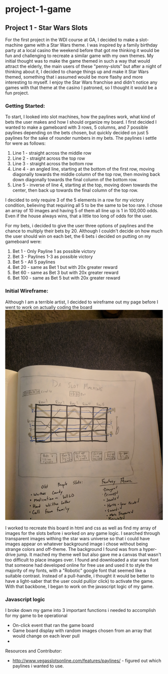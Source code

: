 # project-1-game
## Project 1 - Star Wars Slots

For the first project in the WDI course at GA, I decided to make a slot-machine game with a Star Wars theme.
I was inspired by a family birthday party at a local casino the weekend before that got me thinking it would be fun and challenging to recreate a similar game with my own themes. My initial thought was to make the game themed in such a way that would attract the elderly, the main users of these "penny-slots" but after a night of thinking about it, I decided to change things up and make it Star Wars themed, something that i assumed would be more flashy and more interesting to myself. I enjoy the Star Wars franchise and didn't notice any games with that theme at the casino I patroned, so I thought it would be a fun project.

### Getting Started:
To start, I looked into slot machines, how the paylines work, what kind of bets the user makes and how I should organize my board. I first decided I wanted to make a gameboard with 3 rows, 5 columns, and 7 possible paylines depending on the bets chosen, but quickly decided on just 5 paylines for the sake of rounder numbers in my bets. The paylines i settle for were as follows:
1. Line 1 - straight across the middle row
1. Line 2 - straight across the top row
1. Line 3 - straight across the bottom row
1. Line 4 - an angled line, starting at the bottom of the first row, moving diagonally towards the middle column of the top row, then moving back down diagonally towards the final column of the bottom row.
1. Line 5 - inverse of line 4, starting at the top, moving down towards the center, then back up towards the final column of the top row.

I decided to only require 3 of the 5 elements in a row for my victory condition, believing that requiring all 5 to be the same to be too rare. I chose an array of 10 images and having 5 of them all line up is 1 in 100,000 odds. Even if the house always wins, that a little too long of odds for the user.

For my bets, i decided to give the user three options of paylines and the chance to multiply their bets by 20. Although I couldn't decide on how much the user should win on each bet, the  6 bets i decided on putting on my gameboard were:
1. Bet 1 - Only Payline 1 as possible victory
1. Bet 3 - Paylines 1-3 as possible victory
1. Bet 5 - All 5 paylines
1. Bet 20 - same as Bet 1 but with 20x greater reward
1. Bet 60 - same as Bet 3 but with 20x greater reward
1. Bet 100 - same as Bet 5 but with 20x greater reward




### Initial Wireframe:
Although I am a terrible artist, I decided to wireframe out my page before I went to work on actually coding the board
![alt text](images/IMG_20170917_213511.jpg)

I worked to recreate this board in html and css as well as find my array of images for the slots before i worked on any game logic. I searched through transparent images withing the star wars universe so that i could have images appear on whatever background image i chose without being strange colors and off-theme. The background I found was from a hyper-drive jump. It mached my theme well but also gave me a canvas that wasn't too difficult to place images over.
I found and downloaded a star wars font that someone had developed online for free use and used it to style the majority of my fonts, with a "Robotic" google font that seemed like a suitable contrast.
Instead of a pull-handle, i thought it would be better to have a light-saber that the user could pull(or click) to activate the game.
With that backbone, I began to work on the javascript logic of my game.

### Javascript logic
I broke down my game into 3 important functions i needed to accomplish for my game to be operational
* On-click event that ran the game board
* Game board display with random images chosen from an array that would change on each lever pull
*







Resources and Contributor:
* http://www.vegasslotsonline.com/features/paylines/ - figured out which paylines i wanted to use.
